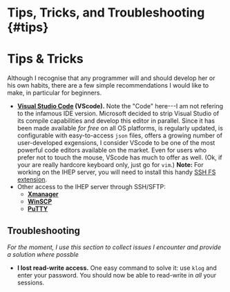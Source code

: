 Tips, Tricks, and Troubleshooting {#tips}
=========================================

<!-- @tableofcontents -->

# Tips & Tricks

Although I recognise that any programmer will and should develop her or his own habits, there are a few simple recommendations I would like to make, in particular for beginners.

- **[Visual Studio Code](https://code.visualstudio.com) (VScode).** Note the "Code" here---I am not refering to the infamous IDE version. Microsoft decided to strip Visual Studio of its compile capabilities and develop this editor in parallel. Since it has been made available *for free* on all OS platforms, is regularly updated, is configurable with easy-to-access `json` files, offers a growing number of user-developed exgensions, I consider VScode to be one of the most powerful code editors available on the market. Even for users who prefer not to touch the mouse, VScode has much to offer as well. (Ok, if your are really hardcore keyboard only, just go for `vim`.) **Note:** For working on the IHEP server, you will need to install this handy [SSH FS extension](https://marketplace.visualstudio.com/items?itemName=Kelvin.vscode-sshfs).
- Other access to the IHEP server through SSH/SFTP:
	- **[Xmanager](https://www.netsarang.com/products/xmg_overview.html)**
	- **[WinSCP](https://winscp.net/eng/index.php)**
	- **[PuTTY](https://www.putty.org/)**


## Troubleshooting

*For the moment, I use this section to collect issues I encounter and provide a solution where possble*

- **I lost read-write access.** One easy command to solve it: use `klog` and enter your password. You should now be able to read-write in *all* your sessions.